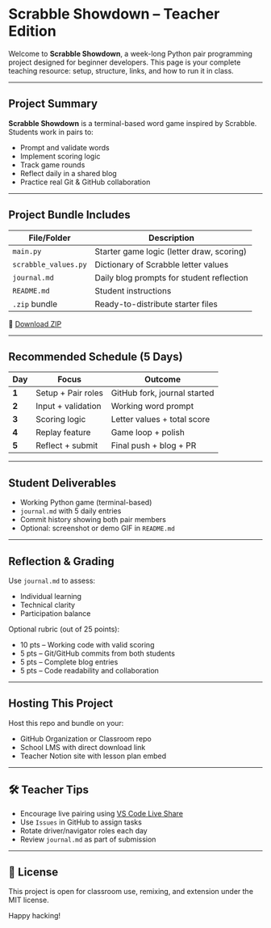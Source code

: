 # Scrabble Showdown – Teacher Edition

Welcome to **Scrabble Showdown**, a week-long Python pair programming project designed for beginner developers. This page is your complete teaching resource: setup, structure, links, and how to run it in class.

---

## Project Summary

**Scrabble Showdown** is a terminal-based word game inspired by Scrabble. Students work in pairs to:

- Prompt and validate words
- Implement scoring logic
- Track game rounds
- Reflect daily in a shared blog
- Practice real Git & GitHub collaboration

---

## Project Bundle Includes

| File/Folder | Description |
|-------------|-------------|
| `main.py` | Starter game logic (letter draw, scoring) |
| `scrabble_values.py` | Dictionary of Scrabble letter values |
| `journal.md` | Daily blog prompts for student reflection |
| `README.md` | Student instructions |
| `.zip` bundle | Ready-to-distribute starter files |

📁 [Download ZIP](./scrabble_showdown_bundle.zip)

---

## Recommended Schedule (5 Days)

| Day | Focus | Outcome |
|-----|-------|---------|
| **1** | Setup + Pair roles | GitHub fork, journal started |
| **2** | Input + validation | Working word prompt |
| **3** | Scoring logic | Letter values + total score |
| **4** | Replay feature | Game loop + polish |
| **5** | Reflect + submit | Final push + blog + PR |

---

## Student Deliverables

- Working Python game (terminal-based)
- `journal.md` with 5 daily entries
- Commit history showing both pair members
- Optional: screenshot or demo GIF in `README.md`

---

## Reflection & Grading

Use `journal.md` to assess:
- Individual learning
- Technical clarity
- Participation balance

Optional rubric (out of 25 points):
- 10 pts – Working code with valid scoring
- 5 pts – Git/GitHub commits from both students
- 5 pts – Complete blog entries
- 5 pts – Code readability and collaboration

---

## Hosting This Project

Host this repo and bundle on your:
- GitHub Organization or Classroom repo
- School LMS with direct download link
- Teacher Notion site with lesson plan embed

---

## 🛠 Teacher Tips

- Encourage live pairing using [VS Code Live Share](https://visualstudio.microsoft.com/services/live-share/)
- Use `Issues` in GitHub to assign tasks
- Rotate driver/navigator roles each day
- Review `journal.md` as part of submission

---

## 📌 License
This project is open for classroom use, remixing, and extension under the MIT license.

Happy hacking!
